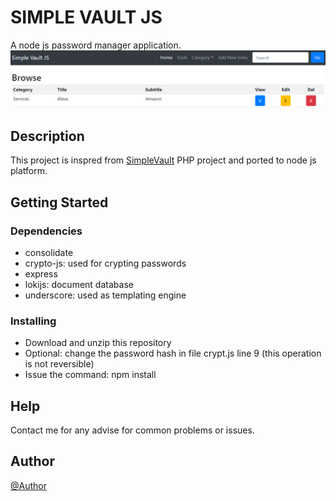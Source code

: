 # SIMPLE VAULT JS

A node js password manager application.
![Alt][1]

## Description

This project is inspred from [SimpleVault][2] PHP project and ported to node js platform.

## Getting Started

### Dependencies

* consolidate
* crypto-js: used for crypting passwords
* express
* lokijs: document database
* underscore: used as templating engine

### Installing

* Download and unzip this repository
* Optional: change the password hash in file crypt.js line 9 (this operation is not reversible)
* Issue the command: npm install

## Help

Contact me for any advise for common problems or issues.

## Author

[@Author][3]

[1]: /simplevaultjs.png "SimpleVaultJS"
[2]: http://simplevault.sourceforge.net/
[3]: http://akconcept.epizy.com